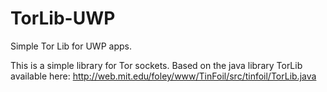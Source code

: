 # TorLib-UWP
Simple Tor Lib for UWP apps.

This is a simple library for Tor sockets. Based on the java library TorLib available here: http://web.mit.edu/foley/www/TinFoil/src/tinfoil/TorLib.java
